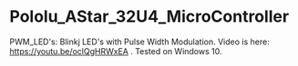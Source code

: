 # Pololu_AStar_32U4_MicroController

PWM_LED's: Blinkj LED's with Pulse Width Modulation. Video is here: https://youtu.be/oclQgHRWxEA . Tested on Windows 10.
